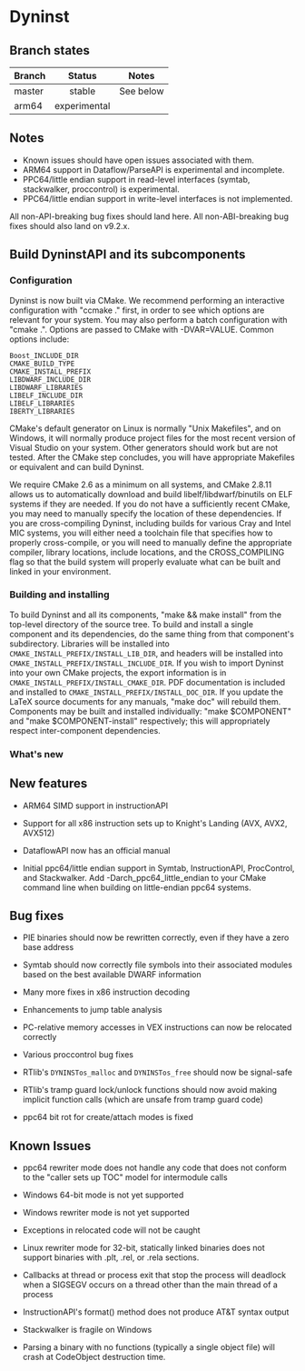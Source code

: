 # Dyninst

## Branch states

| Branch                                  | Status        | Notes                                              |
| --------------------------------------- |:-------------:|:--------------------------------------------------:|
| master                                  | stable        | See below                                          |
| arm64                                   | experimental  |                                                    |

## Notes

* Known issues should have open issues associated with them.
* ARM64 support in Dataflow/ParseAPI is experimental and incomplete.
* PPC64/little endian support in read-level interfaces 
 (symtab, stackwalker, proccontrol) is experimental.
* PPC64/little endian support in write-level interfaces is not implemented.

All non-API-breaking bug fixes should land here. All non-ABI-breaking
bug fixes should also land on v9.2.x.

## Build DyninstAPI and its subcomponents

### Configuration

Dyninst is now built via CMake. We recommend performing an interactive
configuration with "ccmake ." first, in order to see which options are
relevant for your system. You may also perform a batch configuration
with "cmake .".  Options are passed to CMake with -DVAR=VALUE. Common
options include:

```
Boost_INCLUDE_DIR 
CMAKE_BUILD_TYPE 
CMAKE_INSTALL_PREFIX
LIBDWARF_INCLUDE_DIR 
LIBDWARF_LIBRARIES 
LIBELF_INCLUDE_DIR
LIBELF_LIBRARIES 
IBERTY_LIBRARIES
```

CMake's default generator on Linux is normally "Unix Makefiles", and
on Windows, it will normally produce project files for the most recent
version of Visual Studio on your system. Other generators should work
but are not tested. After the CMake step concludes, you will have
appropriate Makefiles or equivalent and can build Dyninst.

We require CMake 2.6 as a minimum on all systems, and CMake 2.8.11
allows us to automatically download and build libelf/libdwarf/binutils
on ELF systems if they are needed. If you do not have a sufficiently
recent CMake, you may need to manually specify the location of these
dependencies. If you are cross-compiling Dyninst, including builds for
various Cray and Intel MIC systems, you will either need a toolchain
file that specifies how to properly cross-compile, or you will need to
manually define the appropriate compiler, library locations, include
locations, and the CROSS_COMPILING flag so that the build system will
properly evaluate what can be built and linked in your environment.

### Building and installing

To build Dyninst and all its components, "make && make install" from
the top-level directory of the source tree. To build and install a
single component and its dependencies, do the same thing from that
component's subdirectory. Libraries will be installed into
`CMAKE_INSTALL_PREFIX/INSTALL_LIB_DIR`, and headers will be installed
into `CMAKE_INSTALL_PREFIX/INSTALL_INCLUDE_DIR`. If you wish to import
Dyninst into your own CMake projects, the export information is in
`CMAKE_INSTALL_PREFIX/INSTALL_CMAKE_DIR`. PDF documentation is included
and installed to `CMAKE_INSTALL_PREFIX/INSTALL_DOC_DIR`. If you update
the LaTeX source documents for any manuals, "make doc" will rebuild
them. Components may be built and installed individually: "make
$COMPONENT" and "make $COMPONENT-install" respectively; this will
appropriately respect inter-component dependencies.

### What's new

## New features

* ARM64 SIMD support in instructionAPI

* Support for all x86 instruction sets up to Knight's Landing (AVX, AVX2, AVX512)

* DataflowAPI now has an official manual

* Initial ppc64/little endian support in Symtab, InstructionAPI, ProcControl, and Stackwalker. Add
-Darch_ppc64_little_endian to your CMake command line when building on little-endian ppc64 systems.

## Bug fixes

* PIE binaries should now be rewritten correctly, even if they have a zero base address

* Symtab should now correctly file symbols into their associated modules based on the best available DWARF information

* Many more fixes in x86 instruction decoding

* Enhancements to jump table analysis

* PC-relative memory accesses in VEX instructions can now be relocated correctly

* Various proccontrol bug fixes

* RTlib's `DYNINSTos_malloc` and `DYNINSTos_free` should now be signal-safe

* RTlib's tramp guard lock/unlock functions should now avoid making implicit function calls
(which are unsafe from tramp guard code)

* ppc64 bit rot for create/attach modes is fixed

## Known Issues

* ppc64 rewriter mode does not handle any code that does not conform to the "caller sets up TOC" model for intermodule
calls

* Windows 64-bit mode is not yet supported

* Windows rewriter mode is not yet supported

* Exceptions in relocated code will not be caught

* Linux rewriter mode for 32-bit, statically linked binaries does not support binaries with .plt, .rel, or .rela
sections.

* Callbacks at thread or process exit that stop the process will deadlock when a SIGSEGV occurs on a thread other than
the main thread of a process

* InstructionAPI's format() method does not produce AT&T syntax output

* Stackwalker is fragile on Windows

* Parsing a binary with no functions (typically a single object file) will crash at CodeObject destruction time.
